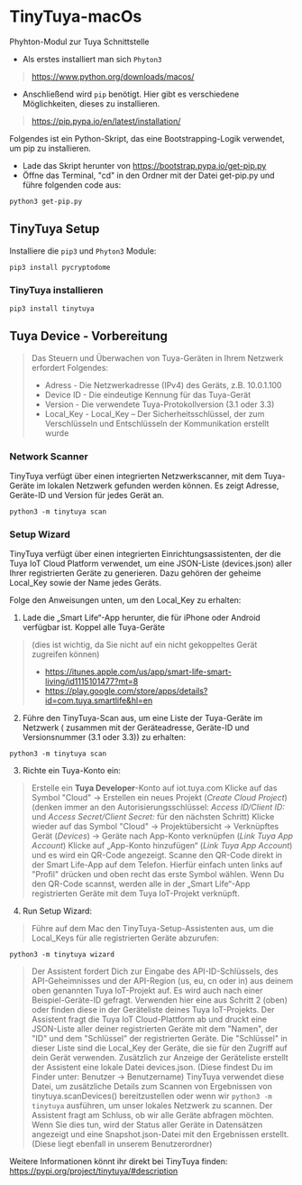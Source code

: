 # TinyTuya-macOs
Phyhton-Modul zur Tuya Schnittstelle

* Als erstes installiert man sich `Phyton3`
> https://www.python.org/downloads/macos/

* Anschließend wird `pip` benötigt.
Hier gibt es verschiedene Möglichkeiten, dieses zu installieren.
> https://pip.pypa.io/en/latest/installation/
> 


Folgendes ist ein Python-Skript, das eine Bootstrapping-Logik verwendet, um pip zu installieren.
* Lade das Skript herunter von https://bootstrap.pypa.io/get-pip.py
* Öffne das Terminal, "cd" in den Ordner mit der Datei get-pip.py und führe folgenden code aus:

````
python3 get-pip.py
````

## TinyTuya Setup
Installiere die `pip3` und `Phyton3` Module:
````
pip3 install pycryptodome
`````

### TinyTuya installieren
```
pip3 install tinytuya
```

## Tuya Device - Vorbereitung
> Das Steuern und Überwachen von Tuya-Geräten in Ihrem Netzwerk erfordert Folgendes:
> * Adress - Die Netzwerkadresse (IPv4) des Geräts, z.B. 10.0.1.100
> * Device ID - Die eindeutige Kennung für das Tuya-Gerät
> * Version - Die verwendete Tuya-Protokollversion (3.1 oder 3.3)
> * Local_Key - Local_Key – Der Sicherheitsschlüssel, der zum Verschlüsseln und Entschlüsseln der Kommunikation erstellt wurde

### Network Scanner
TinyTuya verfügt über einen integrierten Netzwerkscanner, mit dem Tuya-Geräte im lokalen Netzwerk gefunden werden können. 
Es zeigt Adresse, Geräte-ID und Version für jedes Gerät an.
````
python3 -m tinytuya scan

````

### Setup Wizard
TinyTuya verfügt über einen integrierten Einrichtungsassistenten, der die Tuya IoT Cloud Platform verwendet, um eine JSON-Liste (devices.json) aller Ihrer registrierten Geräte zu generieren. Dazu gehören der geheime Local_Key sowie der Name jedes Geräts.

Folge den Anweisungen unten, um den Local_Key zu erhalten:
 1. Lade die „Smart Life“-App herunter, die für iPhone oder Android verfügbar ist. Koppel alle Tuya-Geräte 
 > (dies ist wichtig, da Sie nicht auf ein nicht gekoppeltes Gerät zugreifen können)
 > * https://itunes.apple.com/us/app/smart-life-smart-living/id1115101477?mt=8
 > * https://play.google.com/store/apps/details?id=com.tuya.smartlife&hl=en
 2. Führe den TinyTuya-Scan aus, um eine Liste der Tuya-Geräte im Netzwerk ( zusammen mit der Geräteadresse, Geräte-ID und Versionsnummer (3.1 oder 3.3))  zu erhalten:
````
python3 -m tinytuya scan

````
3. Richte ein Tuya-Konto ein:
> Erstelle ein **Tuya Developer**-Konto auf iot.tuya.com
> Klicke auf das Symbol "Cloud" -> Erstellen ein neues Projekt (*Create Cloud Project*) (denken immer an den Autorisierungsschlüssel: *Access ID/Client ID:* und *Access Secret/Client Secret:* für den nächsten Schritt)
> Klicke wieder auf das Symbol "Cloud" -> Projektübersicht -> Verknüpftes Gerät (*Devices*) -> Geräte nach App-Konto verknüpfen (*Link Tuya App Account*)
> Klicke auf „App-Konto hinzufügen“ (*Link Tuya App Account*) und es wird ein QR-Code angezeigt. Scanne  den QR-Code direkt in der Smart Life-App auf dem Telefon. Hierfür einfach unten links auf "Profil" drücken und oben recht das erste Symbol wählen. Wenn Du den QR-Code scannst, werden alle in der  „Smart Life“-App registrierten Geräte mit dem Tuya IoT-Projekt verknüpft.
4. Run Setup Wizard:
> Führe auf dem Mac den TinyTuya-Setup-Assistenten aus, um die Local_Keys für alle registrierten Geräte abzurufen:
````
python3 -m tinytuya wizard
````
> Der Assistent fordert Dich zur Eingabe des API-ID-Schlüssels, des API-Geheimnisses und der API-Region (us, eu, cn oder in) aus deinem oben genannten Tuya IoT-Projekt auf. Es wird auch nach einer Beispiel-Geräte-ID gefragt. Verwenden hier eine aus Schritt 2 (oben) oder finden diese in der Geräteliste deines Tuya IoT-Projekts.
> Der Assistent fragt die Tuya IoT Cloud-Plattform ab und druckt eine JSON-Liste aller deiner registrierten Geräte mit dem "Namen", der "ID" und dem "Schlüssel" der  registrierten Geräte. Die "Schlüssel" in dieser Liste sind die Local_Key der Geräte, die sie für den Zugriff auf dein Gerät verwenden.
> Zusätzlich zur Anzeige der Geräteliste erstellt der Assistent eine lokale Datei devices.json. (Diese findest Du im Finder unter: Benutzer -> Benutzername) TinyTuya verwendet diese Datei, um zusätzliche Details zum Scannen von Ergebnissen von tinytuya.scanDevices() bereitzustellen oder wenn wir `python3 -m tinytuya` ausführen, um unser lokales Netzwerk zu scannen.
> Der Assistent fragt am Schluss, ob wir alle Geräte abfragen möchten. Wenn Sie dies tun, wird der Status aller Geräte in Datensätzen angezeigt und eine Snapshot.json-Datei mit den Ergebnissen erstellt. (Diese liegt ebenfall in unserem Benutzerordner)


Weitere Informationen könnt ihr direkt bei TinyTuya finden: https://pypi.org/project/tinytuya/#description
